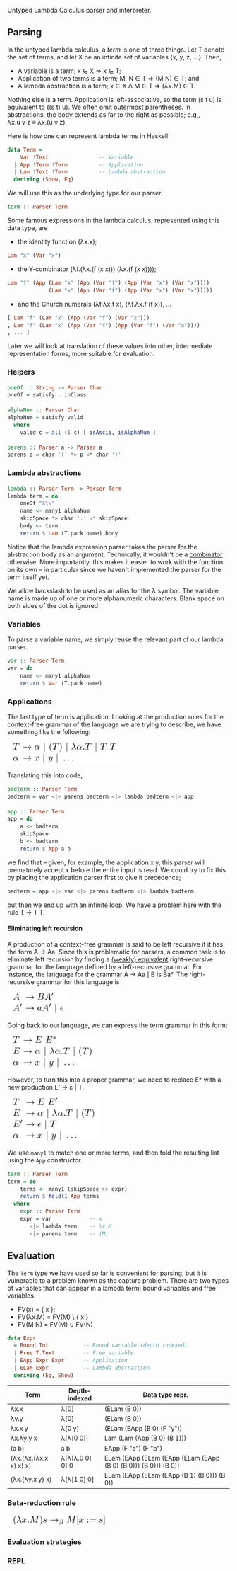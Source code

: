
Untyped Lambda Calculus parser and interpreter.

## Parsing

In the untyped lambda calculus, a *term* is one of three things. Let T denote the set of terms, and let X be an infinite set of variables {x, y, z, ...}. Then,

* A variable is a term; x ∈ X ⇒ x ∈ T;
* Application of two terms is a term; M, N ∈ T ⇒ (M N) ∈ T; and
* A lambda abstraction is a term; x ∈ X Λ M ∈ T ⇒ (λx.M) ∈ T.

Nothing else is a term. Application is left-associative, so the term (s&nbsp;t&nbsp;u) is equivalent to ((s&nbsp;t)&nbsp;u). We often omit outermost parentheses. In abstractions, the body extends as far to the right as possible; e.g., λx.u&nbsp;v&nbsp;z&nbsp;≡&nbsp;λx.(u&nbsp;v&nbsp;z).

Here is how one can represent lambda terms in Haskell:

```haskell
data Term =
    Var !Text                -- Variable
  | App !Term !Term          -- Application
  | Lam !Text !Term          -- Lambda abstraction
  deriving (Show, Eq)
```

We will use this as the underlying type for our parser. 

```haskell
term :: Parser Term
```

Some famous expressions in the lambda calculus, represented using this data type, are 

* the identity function (λx.x);
```haskell
Lam "x" (Var "x")
```
* the Y-combinator (λf.(λx.(f (x x))) (λx.(f (x x)))); 
```haskell
Lam "f" (App (Lam "x" (App (Var "f") (App (Var "x") (Var "x")))) 
             (Lam "x" (App (Var "f") (App (Var "x") (Var "x")))))
```
* and the Church numerals (λf.λx.f x), (λf.λx.f (f x)), ...
```haskell
[ Lam "f" (Lam "x" (App (Var "f") (Var "x")))
, Lam "f" (Lam "x" (App (Var "f") (App (Var "f") (Var "x"))))
, ... ]
```

Later we will look at translation of these values into other, intermediate representation forms, more suitable for evaluation.

### Helpers

```haskell
oneOf :: String -> Parser Char
oneOf = satisfy . inClass

alphaNum :: Parser Char
alphaNum = satisfy valid
  where
    valid c = all ($ c) [ isAscii, isAlphaNum ]

parens :: Parser a -> Parser a
parens p = char '(' *> p <* char ')'
```

### Lambda abstractions

```haskell
lambda :: Parser Term -> Parser Term
lambda term = do
    oneOf "λ\\"
    name <- many1 alphaNum
    skipSpace *> char '.' <* skipSpace 
    body <- term
    return $ Lam (T.pack name) body
```

Notice that the lambda expression parser takes the parser for the abstraction body as an argument. Technically, it wouldn't be a [combinator](https://wiki.haskell.org/Combinator) otherwise. More importantly, this makes it easier to work with the function on its own &ndash; in particular since we haven't implemented the parser for the term itself yet.

We allow backslash to be used as an alias for the λ symbol. The variable name is made up of one or more alphanumeric characters. Blank space on both sides of the dot is ignored.

### Variables

To parse a variable name, we simply reuse the relevant part of our lambda parser.

```haskell
var :: Parser Term
var = do
    name <- many1 alphaNum
    return $ Var (T.pack name)
```

### Applications

The last type of term is application. Looking at the production rules for the context-free grammar of the language we are trying to describe, we have something like the following:  

<!--
T → α | (T) | λα.T | T T <br />
α → x | y | ... <br />
-->

<img src="01.png">

Translating this into code,

```haskell
badterm :: Parser Term
badterm = var <|> parens badterm <|> lambda badterm <|> app

app :: Parser Term
app = do
    a <- badterm 
    skipSpace
    b <- badterm 
    return $ App a b
```

we find that &ndash; given, for example, the application x&nbsp;y, this parser will prematurely accept x before the entire input is read. We could try to fix this by placing the application parser first to give it precedence;

```haskell
badterm = app <|> var <|> parens badterm <|> lambda badterm
```

but then we end up with an infinite loop. We have a problem here with the rule T → T&nbsp;T.

#### Eliminating left recursion

A production of a context-free grammar is said to be left recursive if it has the form A&nbsp;→&nbsp;Aa. Since this is problematic for parsers, a common task is to eliminate left recursion by finding a [(weakly) equivalent](https://en.wikipedia.org/wiki/Equivalence_(formal_languages)) right-recursive grammar for the language defined by a left-recursive grammar. For instance, the language for the grammar A&nbsp;→&nbsp;Aa&nbsp;|&nbsp;B is Ba*. The right-recursive grammar for this language is

<!--
A  → BA' <br />
A' → aA' | ε <br />
-->

<img src="02.png">

Going back to our language, we can express the term grammar in this form:

<!--
T → E E*            <br />
E → α | λα.T | (T)  <br />
α → x | y | ...     <br />
-->

<img src="03.png">

However, to turn this into a proper grammar, we need to replace E* with a new production E'&nbsp;→&nbsp;ε&nbsp;|&nbsp;T. 

<!--
T → E E'            <br />
E → α | λα.T | (T)  <br />
E' → ε | T          <br />
α → x | y | ...     <br />
-->

<img src="04.png">

We use `many1` to match one or more terms, and then fold the resulting list using the `App` constructor.

```haskell
term :: Parser Term
term = do
    terms <- many1 (skipSpace >> expr)
    return $ foldl1 App terms
  where
    expr :: Parser Term
    expr = var            -- x
       <|> lambda term    -- \x.M
       <|> parens term    -- (M)
```

## Evaluation

The `Term` type we have used so far is convenient for parsing, but it is vulnerable to a problem known as the capture problem. There are two types of variables that can appear in a lambda term; bound variables and free variables. 

* FV(x) = { x };
* FV(λx.M) = FV(M) \ { x }
* FV(M N) = FV(M) ∪ FV(N) 

```haskell
data Expr
  = Bound Int           -- Bound variable (depth indexed)
  | Free T.Text         -- Free variable
  | EApp Expr Expr      -- Application
  | ELam Expr           -- Lambda abstraction
  deriving (Eq, Show)
```

| Term                   | Depth-indexed       | Data type repr.                               |
|------------------------|---------------------|-----------------------------------------------|
| λx.x                   | λ[0]                | (ELam (B 0))                              |
| λy.y                   | λ[0]                | (ELam (B 0))                              |
| λx.x y                 | λ[0 y]              | (ELam (EApp (B 0) (F "y"))             |
| λx.λy.y x              | λ[λ[0 0]]           | Lam (Lam (App (B 0) (B 1)))           |
| (a b)                  | a b                 | EApp (F "a") (F "b")                    |
| (λx.(λx.(λx.x x) x) x) | λ[λ[λ.0 0] 0] 0     | ELam (EApp (ELam (EApp (ELam (EApp (B 0) (B 0))) (B 0))) (B 0)) |
| (λx.(λy.x y) x)        | λ[λ[1 0] 0]         | ELam (EApp (ELam (EApp (B 1) (B 0))) (B 0)) |

### Beta-reduction rule

<img src="05.png">

### Evaluation strategies

### REPL

<!-- https://en.wikipedia.org/wiki/De_Bruijn_index -->

